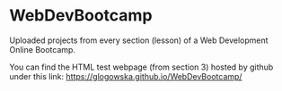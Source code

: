 # WebDevBootcamp
Uploaded projects from every section (lesson) of a Web Development Online Bootcamp.

You can find the HTML test webpage (from section 3) hosted by github under this link: https://glogowska.github.io/WebDevBootcamp/

